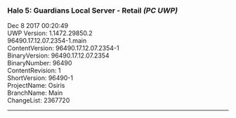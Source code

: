 ### Halo 5: Guardians Local Server - Retail _(PC UWP)_
Dec  8 2017 00:20:49  
UWP Version: 1.1472.29850.2  
96490.17.12.07.2354-1.main  
ContentVersion: 96490.17.12.07.2354-1  
BinaryVersion: 96490.17.12.07.2354  
BinaryNumber: 96490  
ContentRevision: 1  
ShortVersion: 96490-1  
ProjectName: Osiris  
BranchName: Main  
ChangeList: 2367720  

---